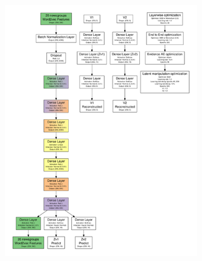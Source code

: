 ![alt text](https://github.com/davidath/incomplete-evidence-transfer/blob/master/annett-o/figures/20ng.png)
